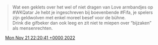 > Wat een geklets over het wel of niet dragen van Love armbandjes op \#WKQatar Je hebt je ingeschreven bij boevenbende \#Fifa, je spelers zijn geldwolven met enkel moreel besef voor de bühne\.   
> Drink die gifbeker dan ook leeg en zit niet te miepen over “bijzaken” als mensenrechten\.

<img src="../../media/tweet.ico" width="12" /> [Mon Nov 21 22:20:41 +0000 2022](https://twitter.com/DromerDenker/status/1594818106249150464)